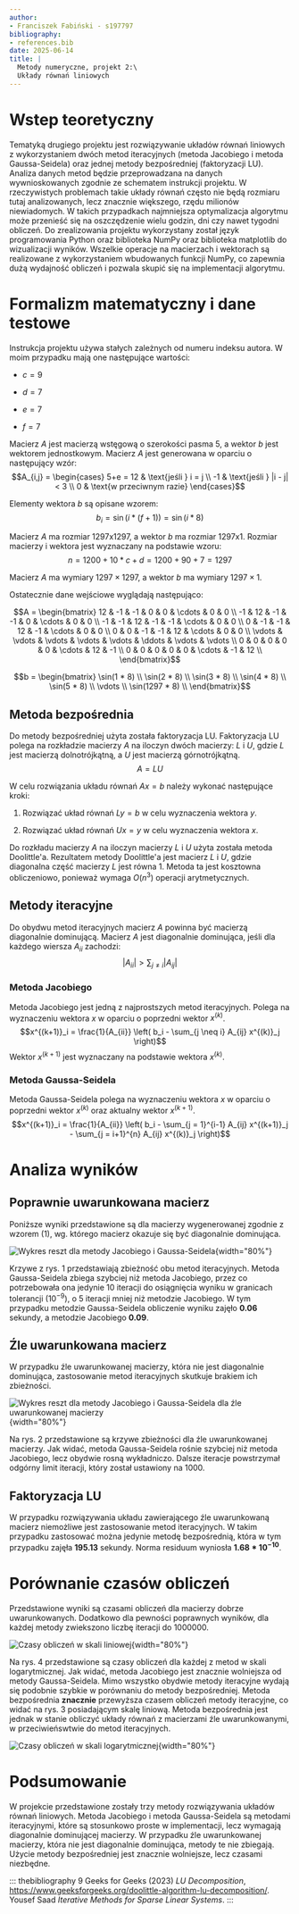 ```yaml
---
author:
- Franciszek Fabiński - s197797
bibliography:
- references.bib
date: 2025-06-14
title: |
  Metody numeryczne, projekt 2:\
  Układy równań liniowych
---
```


# Wstep teoretyczny

Tematyką drugiego projektu jest rozwiązywanie układów równań liniowych z
wykorzystaniem dwóch metod iteracyjnych (metoda Jacobiego i metoda
Gaussa-Seidela) oraz jednej metody bezpośredniej (faktoryzacji LU).
Analiza danych metod będzie przeprowadzana na danych wywnioskowanych
zgodnie ze schematem instrukcji projektu. W rzeczywistych problemach
takie układy równań często nie będą rozmiaru tutaj analizowanych, lecz
znacznie większego, rzędu milionów niewiadomych. W takich przypadkach
najmniejsza optymalizacja algorytmu może przenieść się na oszczędzenie
wielu godzin, dni czy nawet tygodni obliczeń. Do zrealizowania projektu
wykorzystany został język programowania Python oraz biblioteka NumPy
oraz biblioteka matplotlib do wizualizacji wyników. Wszelkie operacje na
macierzach i wektorach są realizowane z wykorzystaniem wbudowanych
funkcji NumPy, co zapewnia dużą wydajność obliczeń i pozwala skupić się
na implementacji algorytmu.

# Formalizm matematyczny i dane testowe

Instrukcja projektu używa stałych zależnych od numeru indeksu autora. W
moim przypadku mają one następujące wartości:

-   $c = 9$

-   $d = 7$

-   $e = 7$

-   $f = 7$

Macierz $A$ jest macierzą wstęgową o szerokości pasma 5, a wektor $b$
jest wektorem jednostkowym. Macierz $A$ jest generowana w oparciu o
następujący wzór: $$A_{i,j} = \begin{cases}
        5+e = 12 & \text{jeśli } i = j \\
        -1 & \text{jeśli } |i - j| < 3 \\
        0 & \text{w przeciwnym razie}
    \end{cases}$$

Elementy wektora $b$ są opisane wzorem:
$$b_i = \sin(i * (f+1)) = \sin(i * 8)$$

Macierz $A$ ma rozmiar 1297x1297, a wektor $b$ ma rozmiar 1297x1.
Rozmiar macierzy i wektora jest wyznaczany na podstawie wzoru:
$$n = 1200 + 10 * c + d = 1200 + 90 + 7 = 1297$$

Macierz $A$ ma wymiary $1297 \times 1297$, a wektor $b$ ma wymiary
$1297 \times 1$.

Ostatecznie dane wejściowe wyglądają następująco:

$$A = \begin{bmatrix}
    12 & -1 & -1 & 0 & 0 & \cdots & 0 & 0 \\
    -1 & 12 & -1 & -1 & 0 & \cdots & 0 & 0 \\
    -1 & -1 & 12 & -1 & -1 &  \cdots & 0 & 0 \\
    0 & -1 & -1 & 12 & -1 & \cdots & 0 & 0 \\
    0 & 0 & -1 & -1 & 12 & \cdots & 0 & 0 \\
    \vdots & \vdots & \vdots & \vdots & \vdots & \ddots & \vdots & \vdots \\
    0 & 0 & 0 & 0 & 0 & \cdots & 12 & -1 \\
    0 & 0 & 0 & 0 & 0 & \cdots & -1 & 12 \\
  \end{bmatrix}$$

$$b = \begin{bmatrix}
    \sin(1 * 8) \\
    \sin(2 * 8) \\
    \sin(3 * 8) \\
    \sin(4 * 8) \\
    \sin(5 * 8) \\
    \vdots \\
    \sin(1297 * 8) \\
  \end{bmatrix}$$

## Metoda bezpośrednia

Do metody bezpośredniej użyta została faktoryzacja LU. Faktoryzacja LU
polega na rozkładzie macierzy $A$ na iloczyn dwóch macierzy: $L$ i $U$,
gdzie $L$ jest macierzą dolnotrójkątną, a $U$ jest macierzą
górnotrójkątną. $$A = LU$$

W celu rozwiązania układu równań $Ax = b$ należy wykonać następujące
kroki:

1.  Rozwiązać układ równań $Ly = b$ w celu wyznaczenia wektora $y$.

2.  Rozwiązać układ równań $Ux = y$ w celu wyznaczenia wektora $x$.

Do rozkładu macierzy $A$ na iloczyn macierzy $L$ i $U$ użyta została
metoda Doolittle'a. Rezultatem metody Doolittle'a jest macierz $L$ i
$U$, gdzie diagonalna część macierzy $L$ jest równa 1. Metoda ta jest
kosztowna obliczeniowo, ponieważ wymaga $O(n^3)$ operacji
arytmetycznych.

## Metody iteracyjne

Do obydwu metod iteracyjnych macierz $A$ powinna być macierzą
diagonalnie dominującą. Macierz $A$ jest diagonalnie dominująca, jeśli
dla każdego wiersza $A_{ii}$ zachodzi:
$$|A_{ii}| > \sum_{j \neq i} |A_{ij}|$$

### Metoda Jacobiego

Metoda Jacobiego jest jedną z najprostszych metod iteracyjnych. Polega
na wyznaczeniu wektora $x$ w oparciu o poprzedni wektor $x^{(k)}$.
$$x^{(k+1)}_i = \frac{1}{A_{ii}} \left( b_i - \sum_{j \neq i} A_{ij} x^{(k)}_j \right)$$
Wektor $x^{(k+1)}$ jest wyznaczany na podstawie wektora $x^{(k)}$.

### Metoda Gaussa-Seidela

Metoda Gaussa-Seidela polega na wyznaczeniu wektora $x$ w oparciu o
poprzedni wektor $x^{(k)}$ oraz aktualny wektor $x^{(k+1)}$.
$$x^{(k+1)}_i = \frac{1}{A_{ii}} \left( b_i - \sum_{j = 1}^{i-1} A_{ij}
  x^{(k+1)}_j - \sum_{j = i+1}^{n} A_{ij} x^{(k)}_j \right)$$

# Analiza wyników

## Poprawnie uwarunkowana macierz

Poniższe wyniki przedstawione są dla macierzy wygenerowanej zgodnie z
wzorem (1), wg. którego macierz okazuje się być diagonalnie dominująca.

![Wykres reszt dla metody Jacobiego i
Gaussa-Seidela](./graphs/residuals_task_a.png){width="80%"}

Krzywe z rys. 1 przedstawiają zbieżność obu metod iteracyjnych. Metoda
Gaussa-Seidela zbiega szybciej niż metoda Jacobiego, przez co
potrzebowała ona jedynie 10 iteracji do osiągnięcia wyniku w granicach
tolerancji ($10^{-9}$), o 5 iteracji mniej niż metodzie Jacobiego. W tym
przypadku metodzie Gaussa-Seidela obliczenie wyniku zajęło **0.06**
sekundy, a metodzie Jacobiego **0.09**.

## Źle uwarunkowana macierz

W przypadku źle uwarunkowanej macierzy, która nie jest diagonalnie
dominująca, zastosowanie metod iteracyjnych skutkuje brakiem ich
zbieżności.

![Wykres reszt dla metody Jacobiego i Gaussa-Seidela dla źle
uwarunkowanej macierzy](./graphs/residuals_task_c.png){width="80%"}

Na rys. 2 przedstawione są krzywe zbieżności dla źle uwarunkowanej
macierzy. Jak widać, metoda Gaussa-Seidela rośnie szybciej niż metoda
Jacobiego, lecz obydwie rosną wykładniczo. Dalsze iteracje powstrzymał
odgórny limit iteracji, który został ustawiony na 1000.

## Faktoryzacja LU

W przypadku rozwiązywania układu zawierającego źle uwarunkowaną macierz
niemożliwe jest zastosowanie metod iteracyjnych. W takim przypadku
zastosować można jedynie metodę bezpośrednią, która w tym przypadku
zajęła **195.13** sekundy. Norma residuum wyniosła **$1.68*10^{-10}$**.

# Porównanie czasów obliczeń

Przedstawione wyniki są czasami obliczeń dla macierzy dobrze
uwarunkowanych. Dodatkowo dla pewności poprawnych wyników, dla każdej
metody zwiekszono liczbę iteracji do 1000000.

![Czasy obliczeń w skali
liniowej](./graphs/time_complexity_linear.png){width="80%"}

Na rys. 4 przedstawione są czasy obliczeń dla każdej z metod w skali
logarytmicznej. Jak widać, metoda Jacobiego jest znacznie wolniejsza od
metody Gaussa-Seidela. Mimo wszystko obydwie metody iteracyjne wydają
się podobnie szybkie w porównaniu do metody bezpośredniej. Metoda
bezpośrednia **znacznie** przewyższa czasem obliczeń metody iteracyjne,
co widać na rys. 3 posiadającym skalę liniową. Metoda bezpośrednia jest
jednak w stanie obliczyć układy równań z macierzami źle uwarunkowanymi,
w przeciwieńswtwie do metod iteracyjnych.

![Czasy obliczeń w skali
logarytmicznej](./graphs/time_complexity.png){width="80%"}

# Podsumowanie

W projekcie przedstawione zostały trzy metody rozwiązywania układów
równań liniowych. Metoda Jacobiego i metoda Gaussa-Seidela są metodami
iteracyjnymi, które są stosunkowo proste w implementacji, lecz wymagają
diagonalnie dominującej macierzy. W przypadku źle uwarunkowanej
macierzy, która nie jest diagonalnie dominująca, metody te nie zbiegają.
Użycie metody bezpośredniej jest znacznie wolniejsze, lecz czasami
niezbędne.

::: thebibliography
9 Geeks for Geeks (2023) *LU Decomposition*,
<https://www.geeksforgeeks.org/doolittle-algorithm-lu-decomposition/>.
Yousef Saad *Iterative Methods for Sparse Linear Systems*.
:::
